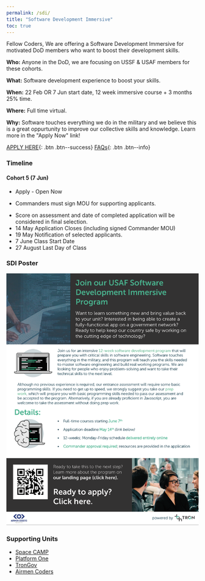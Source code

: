```yaml
---
permalink: /sdi/
title: "Software Development Immersive"
toc: true
---
```


Fellow Coders,
We are offering a Software Development Immersive for motivated DoD members who want to boost their development skills. 

**Who:** Anyone in the DoD, we are focusing on USSF & USAF members for these cohorts.  

**What:** Software development experience to boost your skills.

**When:** 22 Feb OR 7 Jun start date, 12 week immersive course + 3 months 25% time.

**Where:** Full time virtual.  

**Why:** Software touches everything we do in the military and we believe this is a great oppurtunity to improve our collective skills and knowledge. Learn more in the "Apply Now" link!  

[APPLY HERE](https://auth.galvanize.com/register?uid=bda6970f70e0155f93){: .btn .btn--success}  [FAQs](/sdi-faq){: .btn .btn--info}  



### Timeline


#### Cohort 5 (7 Jun)
* Apply - Open Now 
 - Commanders must sign MOU for supporting applicants.
* Score on assessment and date of completed application will be considered in final selection.
* 14 May Application Closes (including signed Commander MOU)
* 19 May Notification of selected applicants.
* 7 June Class Start Date
* 27 August Last Day of Class 

### SDI Poster
 [![Info Poster](/assets/images/SDI2021Jun7.png)](https://auth.galvanize.com/register?uid=785290cba96b236082)


### Supporting Units
* [Space CAMP](https://software.af.mil/softwarefactory/spacecamp/)
* [Platform One](https://software.af.mil/team/platformone/)
* [TronGov](https://trongov.us)
* [Airmen Coders](https://airmencoders.us)
    
